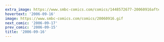 ```yaml
---
extra_image: https://www.smbc-comics.com/comics/1448572677-20060916after.png
hovertext: '2006-09-16'
image: https://www.smbc-comics.com/comics/20060916.gif
next_comic: '2006-09-17'
prev_comic: '2006-09-15'
title: '2006-09-16'
---
```


